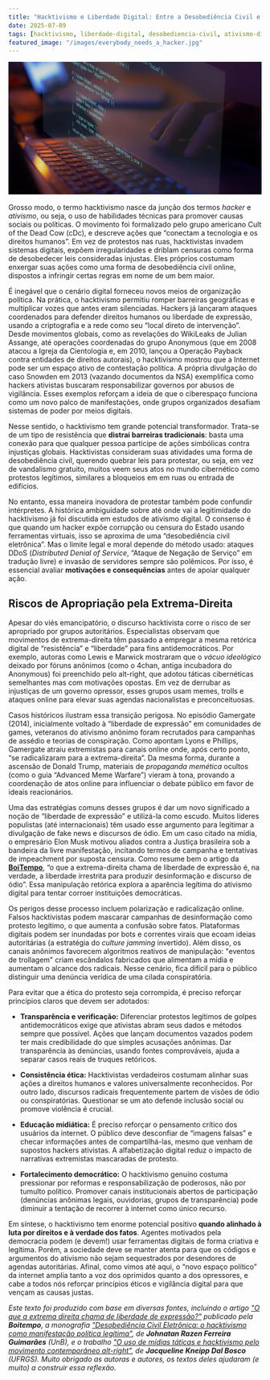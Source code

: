 ```yaml
---
title: "Hacktivismo e Liberdade Digital: Entre a Desobediência Civil e a Manipulação Autoritária"
date: 2025-07-09
tags: [hacktivismo, liberdade-digital, desobediencia-civil, ativismo-digital, cultura-hacker, política, tecnologia, democracia, fake-news, discurso-de-ódio]
featured_image: "/images/everybody_needs_a_hacker.jpg"
---
```


![Capa do texto: codígos](/images/hackativismo.png)

Grosso modo, o termo hacktivismo nasce da junção dos termos *hacker* e *ativismo*, ou seja, o uso de habilidades técnicas para promover causas sociais ou políticas. O movimento foi formalizado pelo grupo americano Cult of the Dead Cow (cDc), e descreve ações que “conectam a tecnologia e os direitos humanos”. Em vez de protestos nas ruas, hacktivistas invadem sistemas digitais, expõem irregularidades e driblam censuras como forma de desobedecer leis consideradas injustas. Eles próprios costumam enxergar suas ações como uma forma de desobediência civil online, dispostos a infringir certas regras em nome de um bem maior.

É inegável que o cenário digital forneceu novos meios de organização política. Na prática, o hacktivismo permitiu romper barreiras geográficas e multiplicar vozes que antes eram silenciadas. Hackers já lançaram ataques coordenados para defender direitos humanos ou liberdade de expressão, usando a criptografia e a rede como seu “local direto de intervenção”. Desde movimentos globais, como as revelações do WikiLeaks de Julian Assange, até operações coordenadas do grupo Anonymous (que em 2008 atacou a Igreja da Cientologia e, em 2010, lançou a Operação Payback contra entidades de direitos autorais), o hacktivismo mostrou que a Internet pode ser um espaço ativo de contestação política. A própria divulgação do caso Snowden em 2013 (vazando documentos da NSA) exemplifica como hackers ativistas buscaram responsabilizar governos por abusos de vigilância. Esses exemplos reforçam a ideia de que o ciberespaço funciona como um novo palco de manifestações, onde grupos organizados desafiam sistemas de poder por meios digitais.

Nesse sentido, o hacktivismo tem grande potencial transformador. Trata-se de um tipo de resistência que **distrai barreiras tradicionais**: basta uma conexão para que qualquer pessoa participe de ações simbólicas contra injustiças globais. Hacktivistas consideram suas atividades uma forma de desobediência civil, querendo quebrar leis para protestar, ou seja, em vez de vandalismo gratuito, muitos veem seus atos no mundo cibernético como protestos legítimos, similares a bloqueios em em ruas ou entrada de edifícios.

No entanto, essa maneira inovadora de protestar também pode confundir intérpretes. A histórica ambiguidade sobre até onde vai a legitimidade do hacktivismo já foi discutida em estudos de ativismo digital. O consenso é que quando um hacker expõe corrupção ou censura do Estado usando ferramentas virtuais, isso se aproxima de uma “desobediência civil eletrônica”. Mas o limite legal e moral depende do método usado: ataques DDoS (*Distributed Denial of Service*, “Ataque de Negação de Serviço” em tradução livre) e invasão de servidores sempre são polêmicos. Por isso, é essencial avaliar **motivações e consequências** antes de apoiar qualquer ação.

## **Riscos de Apropriação pela Extrema-Direita**

Apesar do viés emancipatório, o discurso hacktivista corre o risco de ser apropriado por grupos autoritários. Especialistas observam que movimentos de extrema-direita têm passado a empregar a mesma retórica digital de “resistência” e “liberdade” para fins antidemocráticos. Por exemplo, autoras como Lewis e Marwick mostraram que o *vácuo ideológico* deixado por fóruns anônimos (como o 4chan, antiga incubadora do Anonymous) foi preenchido pelo alt-right, que adotou táticas cibernéticas semelhantes mas com motivações opostas. Em vez de derrubar as injustiças de um governo opressor, esses grupos usam memes, trolls e ataques online para elevar suas agendas nacionalistas e preconceituosas.

Casos históricos ilustram essa transição perigosa. No episódio Gamergate (2014), inicialmente voltado à “liberdade de expressão” em comunidades de games, veteranos do ativismo anônimo foram recrutados para campanhas de assédio e teorias de conspiração. Como apontam Lyons e Phillips, Gamergate atraiu extremistas para canais online onde, após certo ponto, “se radicalizaram para a extrema-direita”. Da mesma forma, durante a ascensão de Donald Trump, materiais de *propaganda memética* ocultos (como o guia “Advanced Meme Warfare”) vieram à tona, provando a coordenação de atos online para influenciar o debate público em favor de ideais reacionários.

Uma das estratégias comuns desses grupos é dar um novo significado a noção de “liberdade de expressão” e utilizá-la como escudo. Muitos líderes populistas (até internacionais) têm usado esse argumento para legitimar a divulgação de fake news e discursos de ódio. Em um caso citado na mídia, o empresário Elon Musk motivou aliados contra a Justiça brasileira sob a bandeira da livre manifestação, incitando termos de campanha e tentativas de impeachment por suposta censura. Como resume bem o artigo da [**BoiTempo**](https://www.boitempoeditorial.com.br/blog/2024/04/10/musk-e-o-fardo-do-nerd-branco), “o que a extrema-direita chama de liberdade de expressão é, na verdade, a liberdade irrestrita para produzir desinformação e discurso de ódio”. Essa manipulação retórica explora a aparência legítima do ativismo digital para tentar corroer instituições democráticas.

Os perigos desse processo incluem polarização e radicalização online. Falsos hacktivistas podem mascarar campanhas de desinformação como protesto legítimo, o que aumenta a confusão sobre fatos. Plataformas digitais podem ser inundadas por bots e correntes virais que ecoam ideias autoritárias (a estratégia do *culture jamming* invertido). Além disso, os canais anônimos favorecem algoritmos reativos de manipulação: "eventos de trollagem" criam escândalos fabricados que alimentam a mídia e aumentam o alcance dos radicais. Nesse cenário, fica difícil para o público distinguir uma denúncia verídica de uma cilada conspiratória.

Para evitar que a ética do protesto seja corrompida, é preciso reforçar princípios claros que devem ser adotados:

* **Transparência e verificação:** Diferenciar protestos legítimos de golpes antidemocráticos exige que ativistas abram seus dados e métodos sempre que possível. Ações que lançam documentos vazados podem ter mais credibilidade do que simples acusações anônimas. Dar transparência às denúncias, usando fontes comprováveis, ajuda a separar casos reais de truques retóricos.

* **Consistência ética:** Hacktivistas verdadeiros costumam alinhar suas ações a direitos humanos e valores universalmente reconhecidos. Por outro lado, discursos radicais frequentemente partem de visões de ódio ou conspiratórias. Questionar se um ato defende inclusão social ou promove violência é crucial.

* **Educação midiática:** É preciso reforçar o pensamento crítico dos usuários da internet. O público deve desconfiar de “imagens falsas” e checar informações antes de compartilhá-las, mesmo que venham de supostos hackers ativistas. A alfabetização digital reduz o impacto de narrativas extremistas mascaradas de protesto.

* **Fortalecimento democrático:** O hacktivismo genuíno costuma pressionar por reformas e responsabilização de poderosos, não por tumulto político. Promover canais institucionais abertos de participação (denúncias anônimas legais, ouvidorias, grupos de transparência) pode diminuir a tentação de recorrer à internet como único recurso.

Em síntese, o hacktivismo tem enorme potencial positivo **quando alinhado à luta por direitos e à verdade dos fatos**. Agentes motivados pela democracia podem (e devem\!) usar ferramentas digitais de forma criativa e legítima. Porém, a sociedade deve se manter atenta para que os códigos e argumentos do ativismo não sejam sequestrados por desendores de agendas autoritárias. Afinal, como vimos até aqui, o “novo espaço político” da internet amplia tanto a voz dos oprimidos quanto a dos opressores, e cabe a todos nós reforçar princípios éticos e vigilância digital para que vençam as causas justas.

*Este texto foi produzido com base em diversas fontes, incluindo o artigo ["O que a extrema direita chama de liberdade de expressão?"](https://www.boitempoeditorial.com.br/blog/2024/04/10/musk-e-o-fardo-do-nerd-branco/) publicado pela **Boitempo**, a monografia ["Desobediência Civil Eletrônica: o hacktivismo como manifestação política legítima"](https://bdm.unb.br/bitstream/10483/4800/1/2013_JohnatanRazenFerreiraGuimaraes.pdf), de **Johnatan Razen Ferreira Guimarães** (UnB), e o trabalho ["O uso de mídias táticas e hacktivismo pelo movimento contemporâneo alt-right"](https://lume.ufrgs.br/bitstream/handle/10183/190056/001089579.pdf), de **Jacqueline Kneipp Dal Bosco** (UFRGS). Muito obrigado as autoras e autores, os textos deles ajudaram (e muito) a construir essa reflexão.*